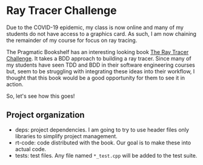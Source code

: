# Ray Tracer Challenge

Due to the COVID-19 epidemic, my class is now online and many of my students do
not have access to a graphics card.  As such, I am now chaining the remainder of
my course for focus on ray tracing.

The Pragmatic Bookshelf has an interesting looking book [The Ray Tracer
Challenge](https://pragprog.com/book/jbtracer/the-ray-tracer-challenge).  It
takes a BDD approach to building a ray tracer.  Since many of my students have
seen TDD and BDD in their software engineering courses but, seem to be
struggling with integrating these ideas into their workflow, I thought that this
book would be a good opportunity for them to see it in action.

So, let's see how this goes!

## Project organization

- deps: project dependencies.  I am going to try to use header files only
  libraries to simplify project management.
- rt-code: code distributed with the book.  Our goal is to make these into
  actual code.
- tests: test files.  Any file named `*_test.cpp` will be added to the test
  suite.
